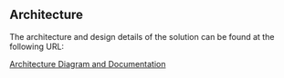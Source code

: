 ## Architecture

The architecture and design details of the solution can be found at the following URL:

[Architecture Diagram and Documentation](https://docs.google.com/presentation/d/16klVNXX4uKVC8XxEt5mELdikz8nVor4N3uA5cI1be7c/edit)